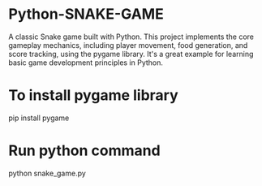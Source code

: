# Python-SNAKE-GAME
A classic Snake game built with Python. This project implements the core gameplay mechanics, including player movement, food generation, and score tracking, using the pygame library. It's a great example for learning basic game development principles in Python.

# To install pygame library
pip install pygame

# Run python command
python snake_game.py
